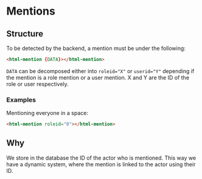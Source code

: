 # Mentions

## Structure

To be detected by the backend, a mention must be under the following:

```html
<html-mention {DATA}></html-mention>
```

`DATA` can be decomposed either into `roleid="X"` or `userid="Y"` depending if the mention is a role
mention or a user mention. X and Y are the ID of the role or user respectively.

### Examples

Mentioning everyone in a space:

```html
<html-mention roleid="0"></html-mention>
```

## Why

We store in the database the ID of the actor who is mentioned. This way we have a dynamic system,
where the mention is linked to the actor using their ID.
